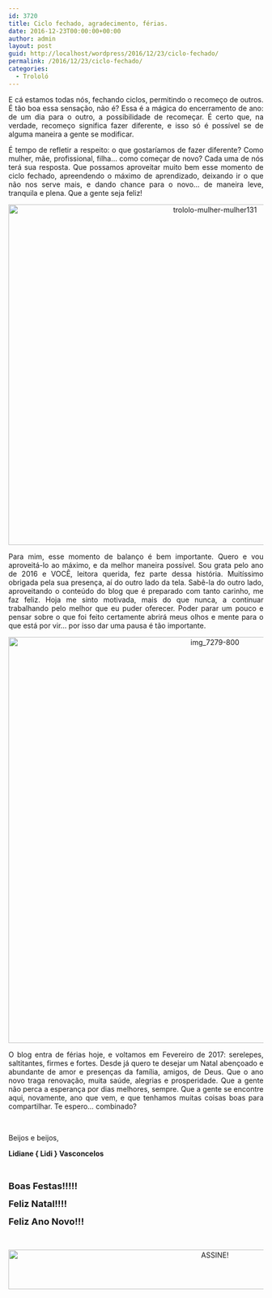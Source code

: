```yaml
---
id: 3720
title: Ciclo fechado, agradecimento, férias.
date: 2016-12-23T00:00:00+00:00
author: admin
layout: post
guid: http://localhost/wordpress/2016/12/23/ciclo-fechado/
permalink: /2016/12/23/ciclo-fechado/
categories:
  - Trololó
---
```

<p align="justify">
  E cá estamos todas nós, fechando ciclos, permitindo o recomeço de outros. É tão boa essa sensação, não é? Essa é a mágica do encerramento de ano: de um dia para o outro, a possibilidade de recomeçar. É certo que, na verdade, recomeço significa fazer diferente, e isso só é possível se de alguma maneira a gente se modificar.
</p>

<p align="justify">
  É tempo de refletir a respeito: o que gostaríamos de fazer diferente? Como mulher, mãe, profissional, filha… como começar de novo? Cada uma de nós terá sua resposta. Que possamos aproveitar muito bem esse momento de ciclo fechado, apreendendo o máximo de aprendizado, deixando ir o que não nos serve mais, e dando chance para o novo… de maneira leve, tranquila e plena. Que a gente seja feliz!
</p>

<p align="center">
  <img class="alignnone size-full wp-image-13429" src="http://www.trololodemulher.com.br/blog/wp-content/uploads/2016/12/TROLOLO-MULHER-MULHER131.jpg" alt="trololo-mulher-mulher131" width="800" height="671" />
</p>

<p align="justify">
  Para mim, esse momento de balanço é bem importante. Quero e vou aproveitá-lo ao máximo, e da melhor maneira possível. Sou grata pelo ano de 2016 e VOCÊ, leitora querida, fez parte dessa história. Muitíssimo obrigada pela sua presença, aí do outro lado da tela. Sabê-la do outro lado, aproveitando o conteúdo do blog que é preparado com tanto carinho, me faz feliz. Hoja me sinto motivada, mais do que nunca, a continuar trabalhando pelo melhor que eu puder oferecer. Poder parar um pouco e pensar sobre o que foi feito certamente abrirá meus olhos e mente para o que está por vir… por isso dar uma pausa é tão importante.
</p>

<p align="center">
  <img class="alignnone size-full wp-image-13428" src="http://www.trololodemulher.com.br/blog/wp-content/uploads/2016/12/IMG_7279-800.jpg" alt="img_7279-800" width="800" height="800" />
</p>

<p align="justify">
  O blog entra de férias hoje, e voltamos em Fevereiro de 2017: serelepes, saltitantes, firmes e fortes. Desde já quero te desejar um Natal abençoado e abundante de amor e presenças da família, amigos, de Deus. Que o ano novo traga renovação, muita saúde, alegrias e prosperidade. Que a gente não perca a esperança por dias melhores, sempre. Que a gente se encontre aqui, novamente, ano que vem, e que tenhamos muitas coisas boas para compartilhar. Te espero… combinado?
</p>

&nbsp;

Beijos e beijos,

**Lidiane { Lidi } Vasconcelos**

&nbsp;

**<span style="font-size: large;">Boas Festas!!!!!</span>**

**<span style="font-size: large;">Feliz Natal!!!!</span>**

**<span style="font-size: large;">Feliz Ano Novo!!!</span>**

&nbsp;

<p align="center">
  <a href="http://feedburner.google.com/fb/a/mailverify?uri=blogbichafemea&loc=pt_BR" target="_blank"><img class="alignnone size-full wp-image-10439" src="http://www.trololodemulher.com.br/blog/wp-content/uploads/2014/09/ASSINE.png" alt="ASSINE!" width="800" height="78" /></a>
</p>